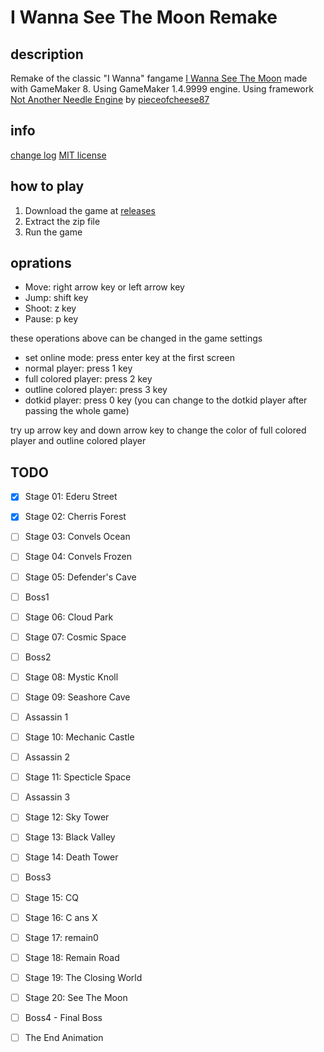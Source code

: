 # I Wanna See The Moon Remake

## description

Remake of the classic "I Wanna" fangame [I Wanna See The Moon](https://www.delicious-fruit.com/ratings/game_details.php?id=11706) made with GameMaker 8.
Using GameMaker 1.4.9999 engine.
Using framework [Not Another Needle Engine](https://github.com/pieceofcheese87/studiofusionengine) by [pieceofcheese87](https://github.com/pieceofcheese87)

## info

[change log](./changelog.md)
[MIT license](./LICENSE)

## how to play

1. Download the game at [releases](https://github.com/NotAnotherNeedleEngine/I-Wanna-See-The-Moon-Remake/releases)
2. Extract the zip file
3. Run the game

## oprations

- Move: right arrow key or left arrow key
- Jump: shift key
- Shoot: z key
- Pause: p key

these operations above can be changed in the game settings

- set online mode: press enter key at the first screen
- normal player: press 1 key
- full colored player: press 2 key
- outline colored player: press 3 key
- dotkid player: press 0 key (you can change to the dotkid player after passing the whole game)

try up arrow key and down arrow key to change the color of full colored player and outline colored player

## TODO

- [X] Stage 01: Ederu Street
- [X] Stage 02: Cherris Forest
- [ ] Stage 03: Convels Ocean
- [ ] Stage 04: Convels Frozen
- [ ] Stage 05: Defender's Cave

- [ ] Boss1

- [ ] Stage 06: Cloud Park
- [ ] Stage 07: Cosmic Space

- [ ] Boss2

- [ ] Stage 08: Mystic Knoll
- [ ] Stage 09: Seashore Cave

- [ ] Assassin 1

- [ ] Stage 10: Mechanic Castle

- [ ] Assassin 2

- [ ] Stage 11: Specticle Space

- [ ] Assassin 3

- [ ] Stage 12: Sky Tower
- [ ] Stage 13: Black Valley
- [ ] Stage 14: Death Tower

- [ ] Boss3

- [ ] Stage 15: CQ
- [ ] Stage 16: C ans X
- [ ] Stage 17: remain0
- [ ] Stage 18: Remain Road
- [ ] Stage 19: The Closing World
- [ ] Stage 20: See The Moon

- [ ] Boss4 - Final Boss
- [ ] The End Animation
